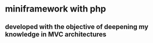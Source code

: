# miniframework with php



## developed with the objective of deepening my knowledge in MVC architectures
